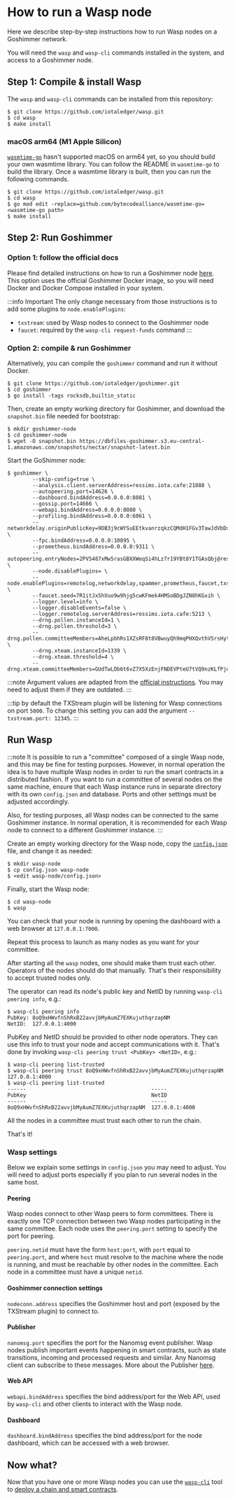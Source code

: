 # How to run a Wasp node

Here we describe step-by-step instructions how to run Wasp nodes on a Goshimmer network.

You will need the `wasp` and `wasp-cli` commands installed in the system, and
access to a Goshimmer node.

## Step 1: Compile & install Wasp

The `wasp` and `wasp-cli` commands can be installed from this repository:

```
$ git clone https://github.com/iotaledger/wasp.git
$ cd wasp
$ make install
```

### macOS arm64 (M1 Apple Silicon)

[`wasmtime-go`](https://github.com/bytecodealliance/wasmtime-go) hasn't supported macOS on arm64 yet, so you should build your own wasmtime library. You can follow the README in `wasmtime-go` to build the library.
Once a wasmtime library is built, then you can run the following commands.

```shell
$ git clone https://github.com/iotaledger/wasp.git
$ cd wasp
$ go mod edit -replace=github.com/bytecodealliance/wasmtime-go=<wasmtime-go path>
$ make install
```

## Step 2: Run Goshimmer

### Option 1: follow the official docs

Please find detailed instructions on how to run a Goshimmer node
[here](https://goshimmer.docs.iota.org/docs/tutorials/setup/).  This option
uses the official Goshimmer Docker image, so you will need Docker and Docker
Compose installed in your system.

:::info Important
The only change necessary from those instructions is to add some
plugins to `node.enablePlugins`:

- `txstream`: used by Wasp nodes to connect to the Goshimmer node
- `faucet`: required by the `wasp-cli request-funds` command
:::

### Option 2: compile & run Goshimmer

Alternatively, you can compile the `goshimmer` command and run it without
Docker.

```
$ git clone https://github.com/iotaledger/goshimmer.git
$ cd goshimmer
$ go install -tags rocksdb,builtin_static
```

Then, create an empty working directory for Goshimmer, and download the
`snapshot.bin` file needed for bootstrap:

```
$ mkdir goshimmer-node
$ cd goshimmer-node
$ wget -O snapshot.bin https://dbfiles-goshimmer.s3.eu-central-1.amazonaws.com/snapshots/nectar/snapshot-latest.bin
```

Start the GoShimmer node:

```
$ goshimmer \
        --skip-config=true \
        --analysis.client.serverAddress=ressims.iota.cafe:21888 \
        --autopeering.port=14626 \
        --dashboard.bindAddress=0.0.0.0:8081 \
        --gossip.port=14666 \
        --webapi.bindAddress=0.0.0.0:8080 \
        --profiling.bindAddress=0.0.0.0:6061 \
        --networkdelay.originPublicKey=9DB3j9cWYSuEEtkvanrzqkzCQMdH1FGv3TawJdVbDxkd \
        --fpc.bindAddress=0.0.0.0:10895 \
        --prometheus.bindAddress=0.0.0.0:9311 \
        --autopeering.entryNodes=2PV5487xMw5rasGBXXWeqSi4hLz7r19YBt8Y1TGAsQbj@ressims.iota.cafe:15626,5EDH4uY78EA6wrBkHHAVBWBMDt7EcksRq6pjzipoW15B@entryshimmer.tanglebay.com:14646 \
        --node.disablePlugins= \
        --node.enablePlugins=remotelog,networkdelay,spammer,prometheus,faucet,txstream \
        --faucet.seed=7R1itJx5hVuo9w9hjg5cwKFmek4HMSoBDgJZN8hKGxih \
        --logger.level=info \
        --logger.disableEvents=false \
        --logger.remotelog.serverAddress=ressims.iota.cafe:5213 \
        --drng.pollen.instanceId=1 \
        --drng.pollen.threshold=3 \
        --drng.pollen.committeeMembers=AheLpbhRs1XZsRF8t8VBwuyQh9mqPHXQvthV5rsHytDG,FZ28bSTidszUBn8TTCAT9X1nVMwFNnoYBmZ1xfafez2z,GT3UxryW4rA9RN9ojnMGmZgE2wP7psagQxgVdA4B9L1P,4pB5boPvvk2o5MbMySDhqsmC2CtUdXyotPPEpb7YQPD7,64wCsTZpmKjRVHtBKXiFojw7uw3GszumfvC4kHdWsHga \
        --drng.xteam.instanceId=1339 \
        --drng.xteam.threshold=4 \
        --drng.xteam.committeeMembers=GUdTwLDb6t6vZ7X5XzEnjFNDEVPteU7tVQ9nzKLfPjdo,68vNzBFE9HpmWLb2x4599AUUQNuimuhwn3XahTZZYUHt,Dc9n3JxYecaX3gpxVnWb4jS3KVz1K1SgSK1KpV1dzqT1,75g6r4tqGZhrgpDYZyZxVje1Qo54ezFYkCw94ELTLhPs,CN1XLXLHT9hv7fy3qNhpgNMD6uoHFkHtaNNKyNVCKybf,7SmttyqrKMkLo5NPYaiFoHs8LE6s7oCoWCQaZhui8m16,CypSmrHpTe3WQmCw54KP91F5gTmrQEL7EmTX38YStFXx
```

:::note
Argument values are adapted from the [official
instructions](https://goshimmer.docs.iota.org/docs/tutorials/setup/). You may
need to adjust them if they are outdated.
:::

:::tip
by default the TXStream plugin will be listening for Wasp connections on port `5000`.
To change this setting you can add the argument `--txstream.port: 12345`.
:::

## Run Wasp

:::note
It is possible to run a "committee" composed of a single Wasp node, and
this may be fine for testing purposes. However, in normal operation the idea is
to have multiple Wasp nodes in order to run the smart contracts in a
distributed fashion. If you want to run a committee of several nodes on the
same machine, ensure that each Wasp instance runs in separate directory with
its own `config.json` and database. Ports and other settings must be adjusted
accordingly.

Also, for testing purposes, all Wasp nodes can be connected to the same
Goshimmer instance.  In normal operation, it is recommended for each Wasp node
to connect to a different Goshimmer instance.
:::

Create an empty working directory for the Wasp node, copy the
[`config.json`](https://github.com/iotaledger/wasp/blob/master/config.json)
file, and change it as needed:

```
$ mkdir wasp-node
$ cp config.json wasp-node
$ <edit wasp-node/config.json>
```

Finally, start the Wasp node:

```
$ cd wasp-node
$ wasp
```

You can check that your node is running by opening the dashboard with a web
browser at `127.0.0.1:7000`.

Repeat this process to launch as many nodes as you want for your committee.

After starting all the `wasp` nodes, one should make them trust each other.
Operators of the nodes should do that manually. That's their responsibility to
accept trusted nodes only.

The operator can read its node's public key and NetID by running `wasp-cli peering info`, e.g.:

```
$ wasp-cli peering info
PubKey: 8oQ9xHWvfnShRxB22avvjbMyAumZ7EXKujuthqrzapNM
NetID:  127.0.0.1:4000
```

PubKey and NetID should be provided to other node operators.
They can use this info to trust your node and accept communications with it.
That's done by invoking `wasp-cli peering trust <PubKey> <NetID>`, e.g.:

```
$ wasp-cli peering list-trusted
$ wasp-cli peering trust 8oQ9xHWvfnShRxB22avvjbMyAumZ7EXKujuthqrzapNM 127.0.0.1:4000
$ wasp-cli peering list-trusted
------                                        -----
PubKey                                        NetID
------                                        -----
8oQ9xHWvfnShRxB22avvjbMyAumZ7EXKujuthqrzapNM  127.0.0.1:4000
```

All the nodes in a committee must trust each other to run the chain.

That's it!


### Wasp settings

Below we explain some settings in `config.json` you may need to adjust. You
will need to adjust ports especially if you plan to run several nodes in the
same host.

#### Peering

Wasp nodes connect to other Wasp peers to form committees. There is exactly one
TCP connection between two Wasp nodes participating in the same committee. Each
node uses the `peering.port` setting to specify the port for peering.

`peering.netid` must have the form `host:port`, with `port` equal to
`peering.port`, and where `host` must resolve to the machine where the node is
running, and must be reachable by other nodes in the committee. Each node in a
committee must have a unique `netid`.

#### Goshimmer connection settings

`nodeconn.address` specifies the Goshimmer host and port (exposed by the TXStream plugin) to
connect to.

#### Publisher

`nanomsg.port` specifies the port for the Nanomsg event publisher. Wasp nodes
publish important events happening in smart contracts, such as state
transitions, incoming and processed requests and similar.  Any Nanomsg client
can subscribe to these messages. More about the Publisher [here](./publisher.md).

#### Web API

`webapi.bindAddress` specifies the bind address/port for the Web API, used by
`wasp-cli` and other clients to interact with the Wasp node.

#### Dashboard

`dashboard.bindAddress` specifies the bind address/port for the node dashboard,
which can be accessed with a web browser.

## Now what?

Now that you have one or more Wasp nodes you can use the
[`wasp-cli`](https://github.com/iotaledger/wasp/tree/master/tools/wasp-cli) tool to [deploy a chain and smart
contracts](./deploy.md).
